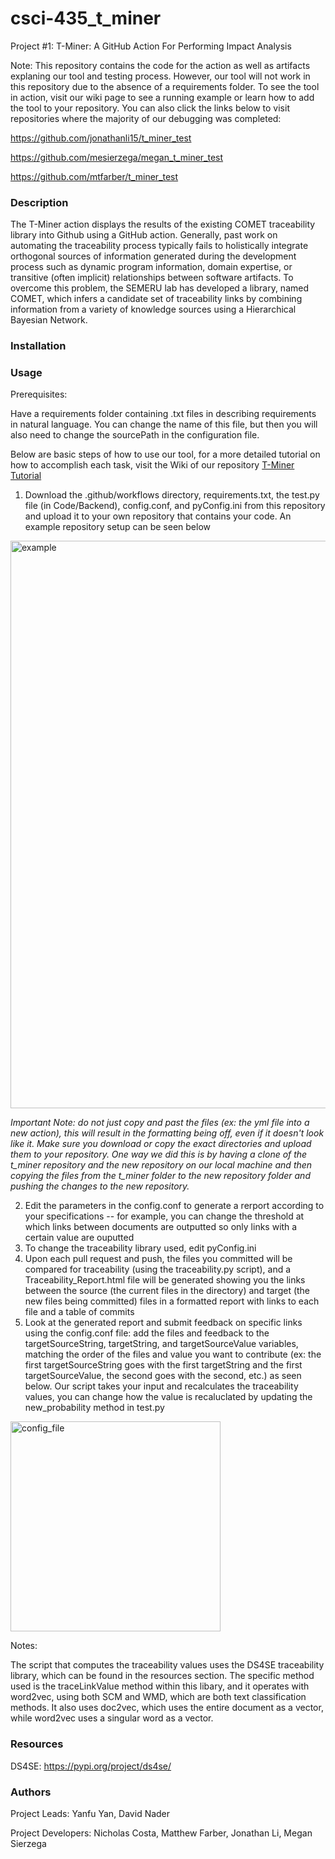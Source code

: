 # csci-435_t_miner
Project #1: T-Miner: A GitHub Action For Performing Impact Analysis

Note: This repository contains the code for the action as well as artifacts explaning our tool and testing process. However, our tool will not work in this repository due to the absence of a requirements folder. To see the tool in action, visit our wiki page to see a running example or learn how to add the tool to your repository. You can also click the links below to visit repositories where the majority of our debugging was completed:

https://github.com/jonathanli15/t_miner_test

https://github.com/mesierzega/megan_t_miner_test

https://github.com/mtfarber/t_miner_test


### Description
The T-Miner action displays the results of the existing COMET traceability library into Github using a GitHub action. Generally, past work on automating the traceability process typically fails to holistically integrate orthogonal
sources of information generated during the development process such as dynamic program information, domain expertise, or transitive (often implicit) relationships between software
artifacts. To overcome this problem, the SEMERU lab has developed a library, named COMET, which infers a candidate set of traceability links by combining information from a variety of
knowledge sources using a Hierarchical Bayesian Network.

### Installation

### Usage
Prerequisites:

Have a requirements folder containing .txt files in describing requirements in natural language. You can change the name of this file, but then you will also need to change the sourcePath in the configuration file.

Below are basic steps of how to use our tool, for a more detailed tutorial on how to accomplish each task, visit the Wiki of our repository [T-Miner Tutorial](../../wiki)

1. Download the .github/workflows directory, requirements.txt, the test.py file (in Code/Backend), config.conf, and pyConfig.ini from this repository and upload it to your own repository that contains your code. An example repository setup can be seen below
<img width="908" alt="example" src="https://user-images.githubusercontent.com/74937994/205683088-d6273e1c-95ac-47a5-b48a-ac3aebe034f7.png">

_Important Note: do not just copy and past the files (ex: the yml file into a new action), this will result in the formatting being off, even if it doesn't look like it. Make sure you download or copy the exact directories and upload them to your repository. One way we did this is by having a clone of the t_miner repository and the new repository on our local machine and then copying the files from the t_miner folder to the new repository folder and pushing the changes to the new repository._

2. Edit the parameters in the config.conf to generate a rerport according to your specifications -- for example, you can change the threshold at which links between documents are outputted so only links with a certain value are ouputted
3. To change the traceability library used, edit pyConfig.ini
4. Upon each pull request and push, the files you committed will be compared for traceability (using the traceability.py script), and a Traceability_Report.html file will be generated showing you the links between the source (the current files in the directory) and target (the new files being committed) files in a formatted report with links to each file and a table of commits
5. Look at the generated report and submit feedback on specific links using the config.conf file: add the files and feedback to the targetSourceString, targetString, and targetSourceValue variables, matching the order of the files and value you want to contribute (ex: the first targetSourceString goes with the first targetString and the first targetSourceValue, the second goes with the second, etc.) as seen below. Our script takes your input and recalculates the traceability values, you can change how the value is recaluclated by updating the new_probability method in test.py

<img  width="336" alt="config_file" src="https://user-images.githubusercontent.com/74937994/205683566-59de1151-7d0e-43b9-b104-9655a8549115.png">

Notes:

The script that computes the traceability values uses the DS4SE traceability library, which can be found in the resources section. The specific method used is the traceLinkValue method within this libary, and it operates with word2vec, using both SCM and WMD, which are both text classification methods. It also uses doc2vec, which uses the entire document as a vector, while word2vec uses a singular word as a vector.

### Resources

DS4SE: https://pypi.org/project/ds4se/

### Authors
Project Leads: Yanfu Yan, David Nader

Project Developers: Nicholas Costa, Matthew Farber, Jonathan Li, Megan Sierzega
